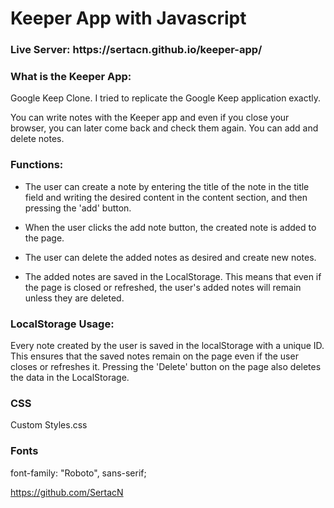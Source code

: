 <h1>Keeper App with Javascript</h2>
<h3>Live Server: https://sertacn.github.io/keeper-app/</h3>
<h3>What is the Keeper App:</h3>
<p>Google Keep Clone. I tried to replicate the Google Keep application exactly.</p>
<p>You can write notes with the Keeper app and even if you close your browser, you can later come back and check them again. You can add and delete notes.</p>

<h3>Functions:</h3>

- The user can create a note by entering the title of the note in the title field and writing the desired content in the content section, and then pressing the 'add' button.

- When the user clicks the add note button, the created note is added to the page.

- The user can delete the added notes as desired and create new notes.

- The added notes are saved in the LocalStorage. This means that even if the page is closed or refreshed, the user's added notes will remain unless they are deleted.

<h3>LocalStorage Usage:</h3>
<p>Every note created by the user is saved in the localStorage with a unique ID. This ensures that the saved notes remain on the page even if the user closes or refreshes it. Pressing the 'Delete' button on the page also deletes the data in the LocalStorage.</p>

<h3>CSS</h3>
<p>Custom Styles.css</p>

<h3>Fonts</h3>
<p>font-family: "Roboto", sans-serif;</p>

https://github.com/SertacN
